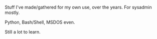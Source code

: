 Stuff I've made/gathered for my own use, over the years. 
For sysadmin mostly.

Python, Bash/Shell, MSDOS even. 

Still a lot to learn.

